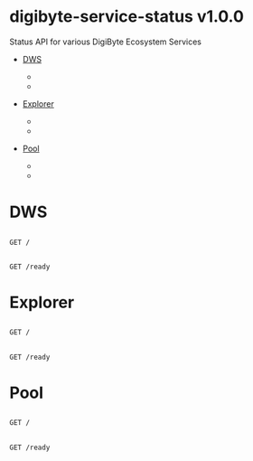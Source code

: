 # digibyte-service-status v1.0.0

Status API for various DigiByte Ecosystem Services

- [DWS](#dws)
	- [](#)
	- [](#)
	
- [Explorer](#explorer)
	- [](#)
	- [](#)
	
- [Pool](#pool)
	- [](#)
	- [](#)
	


# DWS

## 



	GET /


## 



	GET /ready


# Explorer

## 



	GET /


## 



	GET /ready


# Pool

## 



	GET /


## 



	GET /ready



